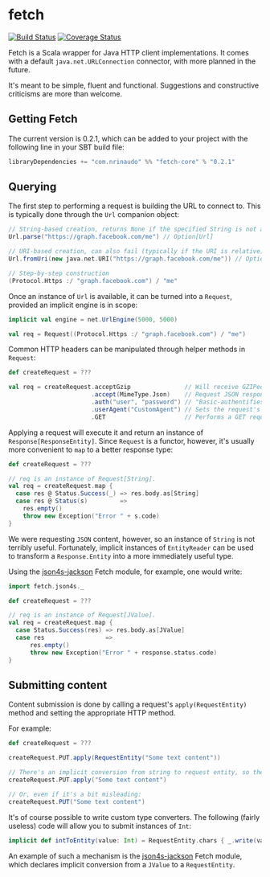 # fetch

[![Build Status](https://travis-ci.org/nrinaudo/fetch.svg?branch=master)](https://travis-ci.org/nrinaudo/fetch) [![Coverage Status](https://coveralls.io/repos/nrinaudo/fetch/badge.svg)](https://coveralls.io/r/nrinaudo/fetch)

Fetch is a Scala wrapper for Java HTTP client implementations. It comes with a default `java.net.URLConnection`
connector, with more planned in the future.

It's meant to be simple, fluent and functional. Suggestions and constructive criticisms are more than welcome.



## Getting Fetch

The current version is 0.2.1, which can be added to your project with the following line in your SBT build file:

```scala
libraryDependencies += "com.nrinaudo" %% "fetch-core" % "0.2.1"
```


## Querying

The first step to performing a request is building the URL to connect to. This is typically done through the `Url`
companion object:

```scala
// String-based creation, returns None if the specified String is not a valid URL.
Url.parse("https://graph.facebook.com/me") // Option[Url]

// URI-based creation, can also fail (typically if the URI is relative).
Url.fromUri(new java.net.URI("https://graph.facebook.com/me")) // Option[Url]

// Step-by-step construction
(Protocol.Https :/ "graph.facebook.com") / "me"
```

Once an instance of `Url` is available, it can be turned into a `Request`, provided an implicit engine is in scope:
```scala
implicit val engine = net.UrlEngine(5000, 5000)

val req = Request((Protocol.Https :/ "graph.facebook.com") / "me")
```

Common HTTP headers can be manipulated through helper methods in `Request`:
```scala
def createRequest = ???

val req = createRequest.acceptGzip               // Will receive GZIPed content if the remote server supports it
                       .accept(MimeType.Json)    // Request JSON responses
                       .auth("user", "password") // "Basic-authentifies" as user
                       .userAgent("CustomAgent") // Sets the request's user agent.
                       .GET                      // Performs a GET request.
```

Applying a request will execute it and return an instance of `Response[ResponseEntity]`. Since `Request` is a functor,
however, it's usually more convenient to `map` to a better response type:

```scala
def createRequest = ???

// req is an instance of Request[String].
val req = createRequest.map {
  case res @ Status.Success(_) => res.body.as[String]
  case res @ Status(s)         =>
    res.empty()
    throw new Exception("Error " + s.code)
}
```

We were requesting `JSON` content, however, so an instance of `String` is not terribly useful. Fortunately, implicit
instances of `EntityReader` can be used to transform a `Response.Entity` into a more immediately useful type.

Using the [json4s-jackson](json4s-jackson) Fetch module, for example, one would write:

```scala
import fetch.json4s._

def createRequest = ???

// req is an instance of Request[JValue].
val req = createRequest.map {
  case Status.Success(res) => res.body.as[JValue]
  case res                 =>
      res.empty()
      throw new Exception("Error " + response.status.code)
}
```




## Submitting content

Content submission is done by calling a request's `apply(RequestEntity)` method and setting the appropriate HTTP method.

For example:
```scala
def createRequest = ???

createRequest.PUT.apply(RequestEntity("Some text content"))

// There's an implicit conversion from string to request entity, so the previous line can also be written as:
createRequest.PUT.apply("Some text content")

// Or, even if it's a bit misleading:
createRequest.PUT("Some text content")
```

It's of course possible to write custom type converters. The following (fairly useless) code will allow you to submit
instances of `Int`:
```scala
implicit def intToEntity(value: Int) = RequestEntity.chars { _.write(value.toString) }
```

An example of such a mechanism is the [json4s-jackson](json4s-jackson) Fetch module, which declares
implicit conversion from a `JValue` to a `RequestEntity`.
